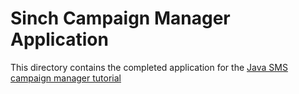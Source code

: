 # Sinch Campaign Manager Application

This directory contains the completed application for the [Java SMS campaign manager tutorial](https://developers.sinch.com/docs/sms/tutorials/sms/tutorials/java-sdk/campaign-manager)